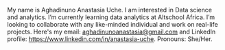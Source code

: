 My name is Aghadinuno Anastasia Uche. 
I am interested in Data science and analytics. 
I’m currently learning data analytics at Altschool Africa. 
I’m looking to collaborate with any like-minded individual and work on real-life projects. 
Here's my email: aghadinunoanastasia@gmail.com and LinkedIn profile: https://www.linkedin.com/in/anastasia-uche. 
Pronouns: She/Her.


<!---
Anastasia-Uche/Anastasia-Uche is a ✨ special ✨ repository because its `README.md` (this file) appears on your GitHub profile.
You can click the Preview link to take a look at your changes.
--->
